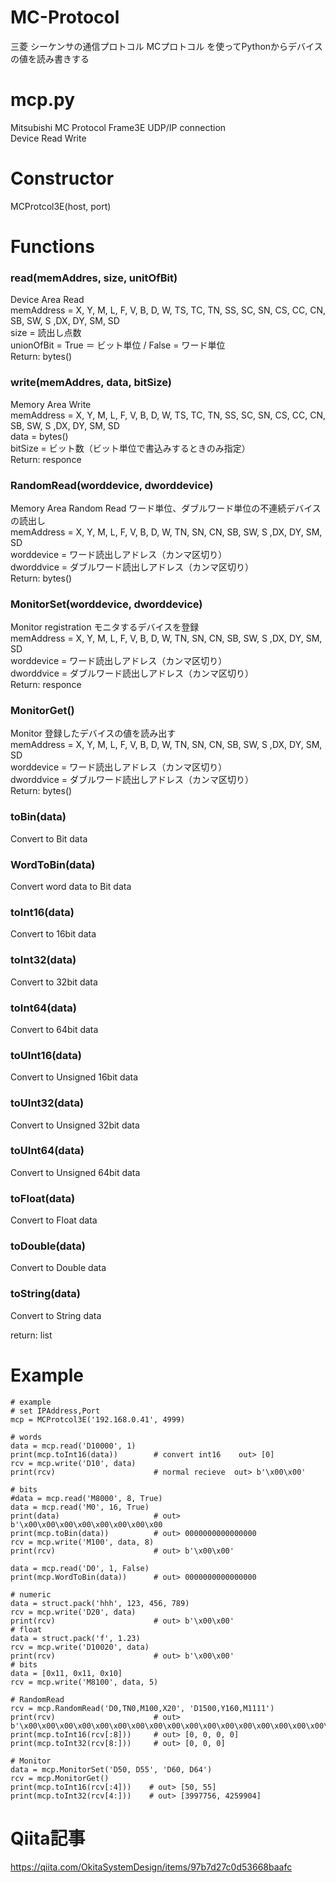 # MC-Protocol
三菱 シーケンサの通信プロトコル MCプロトコル を使ってPythonからデバイスの値を読み書きする

# mcp.py
Mitsubishi MC Protocol Frame3E UDP/IP connection  
Device Read Write

# Constructor
MCProtcol3E(host, port)

# Functions
### read(memAddres, size, unitOfBit)
Device Area Read  
memAddress = X, Y, M, L, F, V, B, D, W, TS, TC, TN, SS, SC, SN, CS, CC, CN, SB, SW, S ,DX, DY, SM, SD  
size = 読出し点数  
unionOfBit = True ＝ ビット単位 / False = ワード単位  
Return: bytes()  

### write(memAddres, data, bitSize)
Memory Area Write  
memAddress = X, Y, M, L, F, V, B, D, W, TS, TC, TN, SS, SC, SN, CS, CC, CN, SB, SW, S ,DX, DY, SM, SD  
data = bytes()  
bitSize = ビット数（ビット単位で書込みするときのみ指定）  
Return: responce

### RandomRead(worddevice, dworddevice)
Memory Area Random Read ワード単位、ダブルワード単位の不連続デバイスの読出し  
memAddress = X, Y, M, L, F, V, B, D, W, TN, SN, CN, SB, SW, S ,DX, DY, SM, SD  
worddevice = ワード読出しアドレス（カンマ区切り）  
dworddvice = ダブルワード読出しアドレス（カンマ区切り）  
Return: bytes()

### MonitorSet(worddevice, dworddevice)
Monitor registration モニタするデバイスを登録  
memAddress = X, Y, M, L, F, V, B, D, W, TN, SN, CN, SB, SW, S ,DX, DY, SM, SD  
worddevice = ワード読出しアドレス（カンマ区切り）  
dworddvice = ダブルワード読出しアドレス（カンマ区切り）  
Return: responce

### MonitorGet()
Monitor 登録したデバイスの値を読み出す  
memAddress = X, Y, M, L, F, V, B, D, W, TN, SN, CN, SB, SW, S ,DX, DY, SM, SD  
worddevice = ワード読出しアドレス（カンマ区切り）  
dworddvice = ダブルワード読出しアドレス（カンマ区切り）  
Return: bytes()


### toBin(data)
Convert to Bit data  
### WordToBin(data)
Convert word data to Bit data  
### toInt16(data)
Convert to 16bit data  
### toInt32(data)
Convert to 32bit data  
### toInt64(data)
Convert to 64bit data  
### toUInt16(data)
Convert to Unsigned 16bit data  
### toUInt32(data)
Convert to Unsigned 32bit data  
### toUInt64(data)
Convert to Unsigned 64bit data  
### toFloat(data)
Convert to Float data  
### toDouble(data)
Convert to Double data  
### toString(data)
Convert to String data  

 return: list
 

# Example
```
# example
# set IPAddress,Port
mcp = MCProtcol3E('192.168.0.41', 4999)

# words
data = mcp.read('D10000', 1)
print(mcp.toInt16(data))        # convert int16    out> [0]
rcv = mcp.write('D10', data)
print(rcv)                      # normal recieve  out> b'\x00\x00'

# bits
#data = mcp.read('M8000', 8, True)
data = mcp.read('M0', 16, True)
print(data)                     # out> b'\x00\x00\x00\x00\x00\x00\x00\x00
print(mcp.toBin(data))          # out> 0000000000000000
rcv = mcp.write('M100', data, 8)
print(rcv)                      # out> b'\x00\x00'

data = mcp.read('D0', 1, False)
print(mcp.WordToBin(data))      # out> 0000000000000000

# numeric
data = struct.pack('hhh', 123, 456, 789)
rcv = mcp.write('D20', data)
print(rcv)                      # out> b'\x00\x00'
# float
data = struct.pack('f', 1.23)
rcv = mcp.write('D10020', data)
print(rcv)                      # out> b'\x00\x00'
# bits
data = [0x11, 0x11, 0x10]
rcv = mcp.write('M8100', data, 5)

# RandomRead
rcv = mcp.RandomRead('D0,TN0,M100,X20', 'D1500,Y160,M1111')
print(rcv)                      # out> b'\x00\x00\x00\x00\x00\x00\x00\x00\x00\x00\x00\x00\x00\x00\x00\x00\x00\x00\x00\x00'
print(mcp.toInt16(rcv[:8]))     # out> [0, 0, 0, 0]
print(mcp.toInt32(rcv[8:]))     # out> [0, 0, 0]

# Monitor
data = mcp.MonitorSet('D50, D55', 'D60, D64')
rcv = mcp.MonitorGet()
print(mcp.toInt16(rcv[:4]))    # out> [50, 55]
print(mcp.toInt32(rcv[4:]))    # out> [3997756, 4259904]
```

# Qiita記事
https://qiita.com/OkitaSystemDesign/items/97b7d27c0d53668baafc
